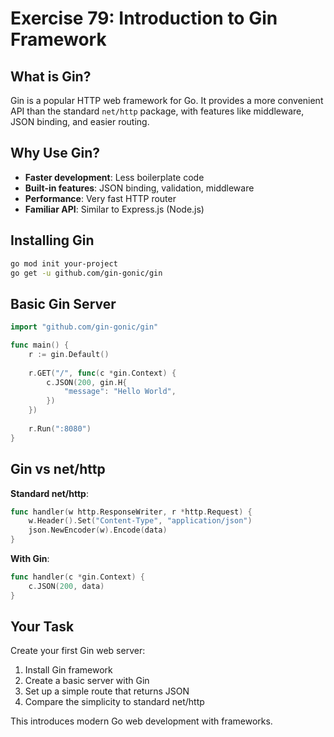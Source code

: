 # Exercise 79: Introduction to Gin Framework

## What is Gin?

Gin is a popular HTTP web framework for Go. It provides a more convenient API than the standard `net/http` package, with features like middleware, JSON binding, and easier routing.

## Why Use Gin?

- **Faster development**: Less boilerplate code
- **Built-in features**: JSON binding, validation, middleware
- **Performance**: Very fast HTTP router
- **Familiar API**: Similar to Express.js (Node.js)

## Installing Gin

```bash
go mod init your-project
go get -u github.com/gin-gonic/gin
```

## Basic Gin Server

```go
import "github.com/gin-gonic/gin"

func main() {
    r := gin.Default()
    
    r.GET("/", func(c *gin.Context) {
        c.JSON(200, gin.H{
            "message": "Hello World",
        })
    })
    
    r.Run(":8080")
}
```

## Gin vs net/http

**Standard net/http**:
```go
func handler(w http.ResponseWriter, r *http.Request) {
    w.Header().Set("Content-Type", "application/json")
    json.NewEncoder(w).Encode(data)
}
```

**With Gin**:
```go
func handler(c *gin.Context) {
    c.JSON(200, data)
}
```

## Your Task

Create your first Gin web server:
1. Install Gin framework
2. Create a basic server with Gin
3. Set up a simple route that returns JSON
4. Compare the simplicity to standard net/http

This introduces modern Go web development with frameworks.
